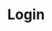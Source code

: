 ---
title: Login
description: The dxflow login command allows you to authenticate with the dxflow engine, enabling secure access to the API and CLI functionalities. This command is essential for managing workflows, files, and other resources securely.
navigation:
    icon: i-hugeicons:login-01
---
